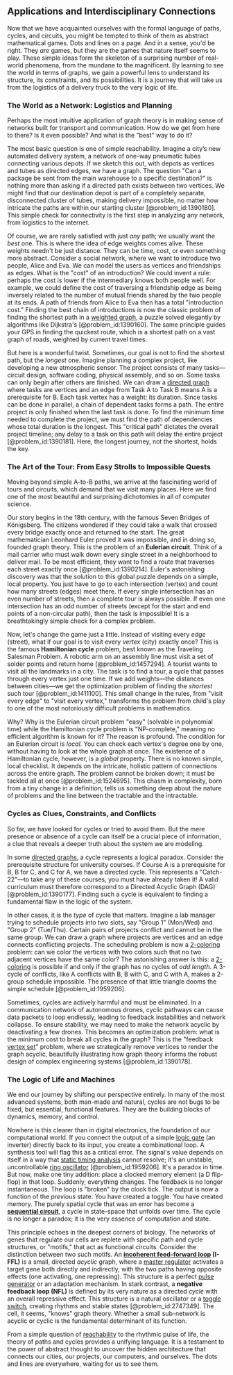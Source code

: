## Applications and Interdisciplinary Connections

Now that we have acquainted ourselves with the formal language of paths, cycles, and circuits, you might be tempted to think of them as abstract mathematical games. Dots and lines on a page. And in a sense, you'd be right. They *are* games, but they are the games that nature itself seems to play. These simple ideas form the skeleton of a surprising number of real-world phenomena, from the mundane to the magnificent. By learning to see the world in terms of graphs, we gain a powerful lens to understand its structure, its constraints, and its possibilities. It is a journey that will take us from the logistics of a delivery truck to the very logic of life.

### The World as a Network: Logistics and Planning

Perhaps the most intuitive application of graph theory is in making sense of networks built for transport and communication. How do we get from here to there? Is it even possible? And what is the "best" way to do it?

The most basic question is one of simple reachability. Imagine a city’s new automated delivery system, a network of one-way pneumatic tubes connecting various depots. If we sketch this out, with depots as vertices and tubes as directed edges, we have a graph. The question "Can a package be sent from the main warehouse to a specific destination?" is nothing more than asking if a directed path exists between two vertices. We might find that our destination depot is part of a completely separate, disconnected cluster of tubes, making delivery impossible, no matter how intricate the paths are within our starting cluster [@problem_id:1390180]. This simple check for connectivity is the first step in analyzing any network, from logistics to the internet.

Of course, we are rarely satisfied with just *any* path; we usually want the *best* one. This is where the idea of edge weights comes alive. These weights needn't be just distance. They can be time, cost, or even something more abstract. Consider a social network, where we want to introduce two people, Alice and Eva. We can model the users as vertices and friendships as edges. What is the "cost" of an introduction? We could invent a rule: perhaps the cost is lower if the intermediary knows both people well. For example, we could define the cost of traversing a friendship edge as being inversely related to the number of mutual friends shared by the two people at its ends. A path of friends from Alice to Eva then has a total "introduction cost." Finding the best chain of introductions is now the classic problem of finding the shortest path in a [weighted graph](@article_id:268922), a puzzle solved elegantly by algorithms like Dijkstra's [@problem_id:1390160]. The same principle guides your GPS in finding the quickest route, which is a shortest path on a vast graph of roads, weighted by current travel times.

But here is a wonderful twist. Sometimes, our goal is not to find the shortest path, but the *longest* one. Imagine planning a complex project, like developing a new atmospheric sensor. The project consists of many tasks—circuit design, software coding, physical assembly, and so on. Some tasks can only begin after others are finished. We can draw a [directed graph](@article_id:265041) where tasks are vertices and an edge from Task A to Task B means A is a prerequisite for B. Each task vertex has a weight: its duration. Since tasks can be done in parallel, a chain of dependent tasks forms a path. The entire project is only finished when the last task is done. To find the minimum time needed to complete the project, we must find the path of dependencies whose total duration is the longest. This "critical path" dictates the overall project timeline; any delay to a task on this path will delay the entire project [@problem_id:1390181]. Here, the longest journey, not the shortest, holds the key.

### The Art of the Tour: From Easy Strolls to Impossible Quests

Moving beyond simple A-to-B paths, we arrive at the fascinating world of tours and circuits, which demand that we visit many places. Here we find one of the most beautiful and surprising dichotomies in all of computer science.

Our story begins in the 18th century, with the famous Seven Bridges of Königsberg. The citizens wondered if they could take a walk that crossed every bridge exactly once and returned to the start. The great mathematician Leonhard Euler proved it was impossible, and in doing so, founded graph theory. This is the problem of an **Eulerian circuit**. Think of a mail carrier who must walk down every single street in a neighborhood to deliver mail. To be most efficient, they want to find a route that traverses each street exactly once [@problem_id:1390214]. Euler's astonishing discovery was that the solution to this global puzzle depends on a simple, local property. You just have to go to each intersection (vertex) and count how many streets (edges) meet there. If every single intersection has an even number of streets, then a complete tour is always possible. If even one intersection has an odd number of streets (except for the start and end points of a non-circular path), then the task is impossible! It is a breathtakingly simple check for a complex problem.

Now, let's change the game just a little. Instead of visiting every *edge* (street), what if our goal is to visit every *vertex* (city) exactly once? This is the famous **Hamiltonian cycle** problem, best known as the Traveling Salesman Problem. A robotic arm on an assembly line must visit a set of solder points and return home [@problem_id:1457294]. A tourist wants to visit all the landmarks in a city. The task is to find a tour, a cycle that passes through every vertex just one time. If we add weights—the distances between cities—we get the optimization problem of finding the *shortest* such tour [@problem_id:1411100]. This small change in the rules, from "visit every edge" to "visit every vertex," transforms the problem from child's play to one of the most notoriously difficult problems in mathematics.

Why? Why is the Eulerian circuit problem "easy" (solvable in polynomial time) while the Hamiltonian cycle problem is "NP-complete," meaning no efficient algorithm is known for it? The reason is profound. The condition for an Eulerian circuit is *local*. You can check each vertex's degree one by one, without having to look at the whole graph at once. The existence of a Hamiltonian cycle, however, is a *global* property. There is no known simple, local checklist. It depends on the intricate, holistic pattern of connections across the entire graph. The problem cannot be broken down; it must be tackled all at once [@problem_id:1524695]. This chasm in complexity, born from a tiny change in a definition, tells us something deep about the nature of problems and the line between the tractable and the intractable.

### Cycles as Clues, Constraints, and Conflicts

So far, we have looked for cycles or tried to avoid them. But the mere presence or absence of a cycle can itself be a crucial piece of information, a clue that reveals a deeper truth about the system we are modeling.

In some [directed graphs](@article_id:271816), a cycle represents a logical paradox. Consider the prerequisite structure for university courses. If Course A is a prerequisite for B, B for C, and C for A, we have a directed cycle. This represents a "Catch-22"—to take any of these courses, you must have already taken it! A valid curriculum must therefore correspond to a Directed Acyclic Graph (DAG) [@problem_id:1390177]. Finding such a cycle is equivalent to finding a fundamental flaw in the logic of the system.

In other cases, it is the *type* of cycle that matters. Imagine a lab manager trying to schedule projects into two slots, say "Group 1" (Mon/Wed) and "Group 2" (Tue/Thu). Certain pairs of projects conflict and cannot be in the same group. We can draw a graph where projects are vertices and an edge connects conflicting projects. The scheduling problem is now a [2-coloring](@article_id:636660) problem: can we color the vertices with two colors such that no two adjacent vertices have the same color? The astonishing answer is this: a [2-coloring](@article_id:636660) is possible if and only if the graph has no cycles of *odd length*. A 3-cycle of conflicts, like A conflicts with B, B with C, and C with A, makes a 2-group schedule impossible. The presence of that little triangle dooms the simple schedule [@problem_id:1959206].

Sometimes, cycles are actively harmful and must be eliminated. In a communication network of autonomous drones, cyclic pathways can cause data packets to loop endlessly, leading to feedback instabilities and network collapse. To ensure stability, we may need to make the network acyclic by deactivating a few drones. This becomes an optimization problem: what is the minimum cost to break all cycles in the graph? This is the "feedback [vertex set](@article_id:266865)" problem, where we strategically remove vertices to render the graph acyclic, beautifully illustrating how graph theory informs the robust design of complex engineering systems [@problem_id:1390178].

### The Logic of Life and Machines

We end our journey by shifting our perspective entirely. In many of the most advanced systems, both man-made and natural, cycles are not bugs to be fixed, but essential, functional features. They are the building blocks of dynamics, memory, and control.

Nowhere is this clearer than in digital electronics, the foundation of our computational world. If you connect the output of a simple [logic gate](@article_id:177517) (an inverter) directly back to its input, you create a combinational loop. A synthesis tool will flag this as a critical error. The signal's value depends on itself in a way that [static timing analysis](@article_id:176857) cannot resolve; it's an unstable, uncontrollable [ring oscillator](@article_id:176406) [@problem_id:1959206]. It's a paradox in time. But now, make one tiny addition: place a clocked memory element (a D flip-flop) in that loop. Suddenly, everything changes. The feedback is no longer instantaneous. The loop is "broken" by the clock tick. The output is now a function of the *previous* state. You have created a toggle. You have created memory. The purely spatial cycle that was an error has become a **[sequential circuit](@article_id:167977)**, a cycle in state-space that unfolds over time. The cycle is no longer a paradox; it is the very essence of computation and state.

This principle echoes in the deepest corners of biology. The networks of genes that regulate our cells are replete with specific path and cycle structures, or "motifs," that act as functional circuits. Consider the distinction between two such motifs. An **[incoherent feed-forward loop](@article_id:199078) (I-FFL)** is a small, directed *acyclic* graph, where a [master regulator](@article_id:265072) activates a target gene both directly and indirectly, with the two paths having opposite effects (one activating, one repressing). This structure is a perfect [pulse generator](@article_id:202146) or an adaptation mechanism. In stark contrast, a **negative feedback loop (NFL)** is defined by its very nature as a directed *cycle* with an overall repressive effect. This structure is a natural oscillator or a [toggle switch](@article_id:266866), creating rhythms and stable states [@problem_id:2747349]. The cell, it seems, "knows" graph theory. Whether a small sub-network is acyclic or cyclic is the fundamental determinant of its function.

From a simple question of [reachability](@article_id:271199) to the rhythmic pulse of life, the theory of paths and cycles provides a unifying language. It is a testament to the power of abstract thought to uncover the hidden architecture that connects our cities, our projects, our computers, and ourselves. The dots and lines are everywhere, waiting for us to see them.